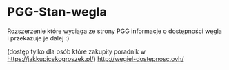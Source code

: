# PGG-Stan-wegla
Rozszerzenie które wyciąga ze strony PGG informacje o dostępności węgla i przekazuje je dalej :)

(dostęp tylko dla osób które zakupiły poradnik w https://jakkupicekogroszek.pl/)
http://wegiel-dostepnosc.ovh/
